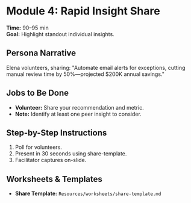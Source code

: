 # Module 4: Rapid Insight Share

**Time:** 90–95 min  
**Goal:** Highlight standout individual insights.

## Persona Narrative
Elena volunteers, sharing: "Automate email alerts for exceptions, cutting manual review time by 50%—projected $200K annual savings."

## Jobs to Be Done
- **Volunteer:** Share your recommendation and metric.  
- **Note:** Identify at least one peer insight to consider.

## Step-by-Step Instructions
1. Poll for volunteers.  
2. Present in 30 seconds using share-template.  
3. Facilitator captures on-slide.

## Worksheets & Templates
- **Share Template:** `Resources/worksheets/share-template.md`

